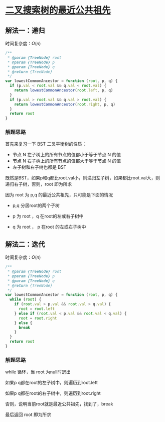 # [二叉搜索树的最近公共祖先](https://leetcode-cn.com/problems/lowest-common-ancestor-of-a-binary-search-tree/description/)

## 解法一：递归

时间复杂度：$O(n)$

```javascript
/**
 * @param {TreeNode} root
 * @param {TreeNode} p
 * @param {TreeNode} q
 * @return {TreeNode}
 */
var lowestCommonAncestor = function (root, p, q) {
  if (p.val < root.val && q.val < root.val) {
    return lowestCommonAncestor(root.left, p, q)
  }
  if (p.val > root.val && q.val > root.val) {
    return lowestCommonAncestor(root.right, p, q)
  }
  return root
}
```



### 解题思路

首先来复习一下 BST 二叉平衡树的性质：

- 节点 N 左子树上的所有节点的值都小于等于节点 N 的值
- 节点 N 右子树上的所有节点的值都大于等于节点 N 的值
- 左子树和右子树也都是 BST
  

既然是BST，如果p和q都比root.val小，则递归左子树，如果都比root.val大，则递归右子树，否则，root 即为所求

因为 root 为 p,q 的最近公共祖先，只可能是下面的情况

- p,q 分居root的两个子树

- p 为 root ，q 在root的左或右子树中
- q 为 root ， p 在root 的左或右子树中



## 解法二：迭代

时间复杂度：$O(n)$

```javascript
/**
 * @param {TreeNode} root
 * @param {TreeNode} p
 * @param {TreeNode} q
 * @return {TreeNode}
 */
var lowestCommonAncestor = function (root, p, q) {
  while (root) {
    if (root.val > p.val && root.val > q.val) {
      root = root.left
    } else if (root.val < p.val && root.val < q.val) {
      root = root.right
    } else {
      break
    }
  }
  return root
}
```

### 解题思路

while 循环，当 root 为null时退出

如果p q都在root的左子树中，则遍历到root.left

如果p q都在root的右子树中，则遍历到root.right

否则，说明当前root就是最近公共祖先，找到了，break

最后返回 root 即为所求

